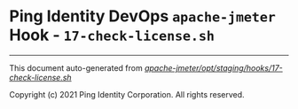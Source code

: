 
# Ping Identity DevOps `apache-jmeter` Hook - `17-check-license.sh`

---
This document auto-generated from _[apache-jmeter/opt/staging/hooks/17-check-license.sh](https://github.com/pingidentity/pingidentity-docker-builds/blob/master/apache-jmeter/opt/staging/hooks/17-check-license.sh)_

Copyright (c) 2021 Ping Identity Corporation. All rights reserved.
